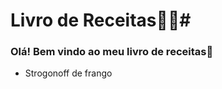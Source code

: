 # Livro de Receitas:man_cook:#

### Olá! Bem vindo ao meu livro de receitas:wave:

- Strogonoff de frango

